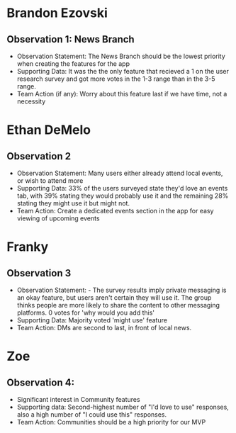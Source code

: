 
# Brandon Ezovski

## Observation 1: News Branch
* Observation Statement: The News Branch should be the lowest priority when creating the features for the app
* Supporting Data: It was the the only feature that recieved a 1 on the user research survey and got more votes in the 1-3 range than in the 3-5 range. 
* Team Action (if any): Worry about this feature last if we have time, not a necessity

# Ethan DeMelo

## Observation 2

* Observation Statement: Many users either already attend local events, or wish to attend more
* Supporting Data: 33% of the users surveyed state they'd love an events tab, with 39% stating they would probably use it and the remaining 28% stating they might use it but might not.
* Team Action: Create a dedicated events section in the app for easy viewing of upcoming events

# Franky

## Observation 3
* Observation Statement: - The survey results imply private messaging is an okay feature, but users aren't certain they will use it. The group thinks people are more likely to share the content to other messaging platforms. 0 votes for 'why would you add this'
* Supporting Data: Majority voted 'might use' feature
* Team Action: DMs are second to last, in front of local news.

# Zoe
## Observation 4:
* Significant interest in Community features
* Supporting data: Second-highest number of "I'd love to use" responses, also a high number of "I could use this" responses.
* Team Action: Communities should be a high priority for our MVP
